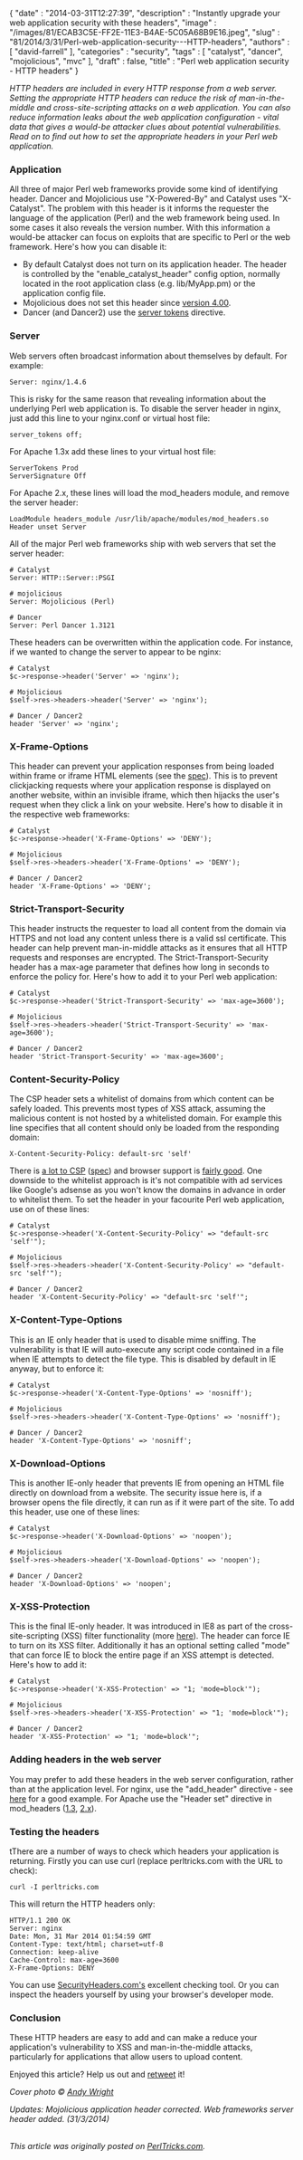 {
   "date" : "2014-03-31T12:27:39",
   "description" : "Instantly upgrade your web application security with these headers",
   "image" : "/images/81/ECAB3C5E-FF2E-11E3-B4AE-5C05A68B9E16.jpeg",
   "slug" : "81/2014/3/31/Perl-web-application-security---HTTP-headers",
   "authors" : [
      "david-farrell"
   ],
   "categories" : "security",
   "tags" : [
      "catalyst",
      "dancer",
      "mojolicious",
      "mvc"
   ],
   "draft" : false,
   "title" : "Perl web application security - HTTP headers"
}


*HTTP headers are included in every HTTP response from a web server. Setting the appropriate HTTP headers can reduce the risk of man-in-the-middle and cross-site-scripting attacks on a web application. You can also reduce information leaks about the web application configuration - vital data that gives a would-be attacker clues about potential vulnerabilities. Read on to find out how to set the appropriate headers in your Perl web application.*

### Application

All three of major Perl web frameworks provide some kind of identifying header. Dancer and Mojolicious use "X-Powered-By" and Catalyst uses "X-Catalyst". The problem with this header is it informs the requester the language of the application (Perl) and the web framework being used. In some cases it also reveals the version number. With this information a would-be attacker can focus on exploits that are specific to Perl or the web framework. Here's how you can disable it:

-   By default Catalyst does not turn on its application header. The header is controlled by the "enable\_catalyst\_header" config option, normally located in the root application class (e.g. lib/MyApp.pm) or the application config file.
-   Mojolicious does not set this header since [version 4.00](https://github.com/kraih/mojo/blob/b5da0c7afcdd793c85e8e2a67eb29f7f36bdb601/Changes#L538).
-   Dancer (and Dancer2) use the [server tokens](http://search.cpan.org/~xsawyerx/Dancer2-0.11/lib/Dancer2/Config.pod#server_tokens_%28boolean%29) directive.

### Server

Web servers often broadcast information about themselves by default. For example:

``` prettyprint
Server: nginx/1.4.6
```

This is risky for the same reason that revealing information about the underlying Perl web application is. To disable the server header in nginx, just add this line to your nginx.conf or virtual host file:

``` prettyprint
server_tokens off;
```

For Apache 1.3x add these lines to your virtual host file:

``` prettyprint
ServerTokens Prod
ServerSignature Off
```

For Apache 2.x, these lines will load the mod\_headers module, and remove the server header:

``` prettyprint
LoadModule headers_module /usr/lib/apache/modules/mod_headers.so
Header unset Server
```

All of the major Perl web frameworks ship with web servers that set the server header:

``` prettyprint
# Catalyst
Server: HTTP::Server::PSGI

# mojolicious
Server: Mojolicious (Perl)

# Dancer
Server: Perl Dancer 1.3121
```

These headers can be overwritten within the application code. For instance, if we wanted to change the server to appear to be nginx:

``` prettyprint
# Catalyst
$c->response->header('Server' => 'nginx');

# Mojolicious
$self->res->headers->header('Server' => 'nginx');

# Dancer / Dancer2
header 'Server' => 'nginx';
```

### X-Frame-Options

This header can prevent your application responses from being loaded within frame or iframe HTML elements (see the [spec](http://tools.ietf.org/html/rfc7034)). This is to prevent clickjacking requests where your application response is displayed on another website, within an invisible iframe, which then hijacks the user's request when they click a link on your website. Here's how to disable it in the respective web frameworks:

``` prettyprint
# Catalyst
$c->response->header('X-Frame-Options' => 'DENY');

# Mojolicious
$self->res->headers->header('X-Frame-Options' => 'DENY');

# Dancer / Dancer2
header 'X-Frame-Options' => 'DENY';
```

### Strict-Transport-Security

This header instructs the requester to load all content from the domain via HTTPS and not load any content unless there is a valid ssl certificate. This header can help prevent man-in-middle attacks as it ensures that all HTTP requests and responses are encrypted. The Strict-Transport-Security header has a max-age parameter that defines how long in seconds to enforce the policy for. Here's how to add it to your Perl web application:

``` prettyprint
# Catalyst
$c->response->header('Strict-Transport-Security' => 'max-age=3600');

# Mojolicious
$self->res->headers->header('Strict-Transport-Security' => 'max-age=3600');

# Dancer / Dancer2
header 'Strict-Transport-Security' => 'max-age=3600';
```

### Content-Security-Policy

The CSP header sets a whitelist of domains from which content can be safely loaded. This prevents most types of XSS attack, assuming the malicious content is not hosted by a whitelisted domain. For example this line specifies that all content should only be loaded from the responding domain:

``` prettyprint
X-Content-Security-Policy: default-src 'self'
```

There is [a lot to CSP](http://www.html5rocks.com/en/tutorials/security/content-security-policy%0A) ([spec](http://www.w3.org/TR/CSP/)) and browser support is [fairly good](http://caniuse.com/#feat=contentsecuritypolicy). One downside to the whitelist approach is it's not compatible with ad services like Google's adsense as you won't know the domains in advance in order to whitelist them. To set the header in your facourite Perl web application, use on of these lines:

``` prettyprint
# Catalyst
$c->response->header('X-Content-Security-Policy' => "default-src 'self'");

# Mojolicious
$self->res->headers->header('X-Content-Security-Policy' => "default-src 'self'");

# Dancer / Dancer2
header 'X-Content-Security-Policy' => "default-src 'self'";
```

### X-Content-Type-Options

This is an IE only header that is used to disable mime sniffing. The vulnerability is that IE will auto-execute any script code contained in a file when IE attempts to detect the file type. This is disabled by default in IE anyway, but to enforce it:

``` prettyprint
# Catalyst
$c->response->header('X-Content-Type-Options' => 'nosniff');

# Mojolicious
$self->res->headers->header('X-Content-Type-Options' => 'nosniff');

# Dancer / Dancer2
header 'X-Content-Type-Options' => 'nosniff';
```

### X-Download-Options

This is another IE-only header that prevents IE from opening an HTML file directly on download from a website. The security issue here is, if a browser opens the file directly, it can run as if it were part of the site. To add this header, use one of these lines:

``` prettyprint
# Catalyst
$c->response->header('X-Download-Options' => 'noopen');

# Mojolicious
$self->res->headers->header('X-Download-Options' => 'noopen');

# Dancer / Dancer2
header 'X-Download-Options' => 'noopen';
```

### X-XSS-Protection

This is the final IE-only header. It was introduced in IE8 as part of the cross-site-scripting (XSS) filter functionality (more [here](http://blogs.msdn.com/b/ieinternals/archive/2011/01/31/controlling-the-internet-explorer-xss-filter-with-the-x-xss-protection-http-header.aspx)). The header can force IE to turn on its XSS filter. Additionally it has an optional setting called "mode" that can force IE to block the entire page if an XSS attempt is detected. Here's how to add it:

``` prettyprint
# Catalyst
$c->response->header('X-XSS-Protection' => "1; 'mode=block'");

# Mojolicious
$self->res->headers->header('X-XSS-Protection' => "1; 'mode=block'");

# Dancer / Dancer2
header 'X-XSS-Protection' => "1; 'mode=block'";
```

### Adding headers in the web server

You may prefer to add these headers in the web server configuration, rather than at the application level. For nginx, use the "add\_header" directive - see [here](https://gist.github.com/plentz/6737338) for a good example. For Apache use the "Header set" directive in mod\_headers ([1.3](http://moko.ru/doc/apache/mod/mod_headers.html), [2.x](http://httpd.apache.org/docs/2.0/de/mod/mod_headers.html)).

### Testing the headers

tThere are a number of ways to check which headers your application is returning. Firstly you can use curl (replace perltricks.com with the URL to check):

``` prettyprint
curl -I perltricks.com
```

This will return the HTTP headers only:

``` prettyprint
HTTP/1.1 200 OK
Server: nginx
Date: Mon, 31 Mar 2014 01:54:59 GMT
Content-Type: text/html; charset=utf-8
Connection: keep-alive
Cache-Control: max-age=3600
X-Frame-Options: DENY
```

You can use [SecurityHeaders.com's](https://securityheaders.com/) excellent checking tool. Or you can inspect the headers yourself by using your browser's developer mode.

### Conclusion

These HTTP headers are easy to add and can make a reduce your application's vulnerability to XSS and man-in-the-middle attacks, particularly for applications that allow users to upload content.

Enjoyed this article? Help us out and [retweet](https://twitter.com/intent/tweet?original_referer=http%3A%2F%2Fperltricks.com%2Farticle%2F81%2F2014%2F3%2F31%2FPerl-web-application-security-HTTP-headers&text=Perl+web+application+security+-+HTTP+headers&tw_p=tweetbutton&url=http%3A%2F%2Fperltricks.com%2Farticle%2F81%2F2014%2F3%2F31%2FPerl-web-application-security-HTTP-headers&via=perltricks) it!

*Cover photo © [Andy Wright](http://www.flickr.com/photos/rightee/259084010/in/photostream/)*

*Updates: Mojolicious application header corrected. Web frameworks server header added. (31/3/2014)*

\
*This article was originally posted on [PerlTricks.com](http://perltricks.com).*
